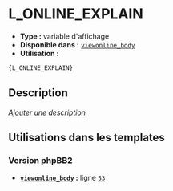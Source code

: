 # L_ONLINE_EXPLAIN
* __Type :__ variable d'affichage
* __Disponible dans :__ [`viewonline_body`](../tpl/var/viewonline_body.md#readme)
* __Utilisation :__

```html
{L_ONLINE_EXPLAIN}
```

## Description
[*Ajouter une description*](https://fa-tvars.appspot.com/var/L_ONLINE_EXPLAIN)

## Utilisations dans les templates

### Version phpBB2
* __[`viewonline_body`](../tpl/var/viewonline_body.md#readme) :__ ligne [`53`](../tpl/src/subsilver/viewonline_body.tpl#L53)